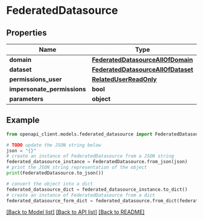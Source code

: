 # FederatedDatasource


## Properties

Name | Type | Description | Notes
------------ | ------------- | ------------- | -------------
**domain** | [**FederatedDatasourceAllOfDomain**](FederatedDatasourceAllOfDomain.md) |  | 
**dataset** | [**FederatedDatasourceAllOfDataset**](FederatedDatasourceAllOfDataset.md) |  | 
**permissions_user** | [**RelatedUserReadOnly**](RelatedUserReadOnly.md) |  | [optional] 
**impersonate_permissions** | **bool** |  | 
**parameters** | **object** |  | [optional] 

## Example

```python
from openapi_client.models.federated_datasource import FederatedDatasource

# TODO update the JSON string below
json = "{}"
# create an instance of FederatedDatasource from a JSON string
federated_datasource_instance = FederatedDatasource.from_json(json)
# print the JSON string representation of the object
print(FederatedDatasource.to_json())

# convert the object into a dict
federated_datasource_dict = federated_datasource_instance.to_dict()
# create an instance of FederatedDatasource from a dict
federated_datasource_form_dict = federated_datasource.from_dict(federated_datasource_dict)
```
[[Back to Model list]](../README.md#documentation-for-models) [[Back to API list]](../README.md#documentation-for-api-endpoints) [[Back to README]](../README.md)


